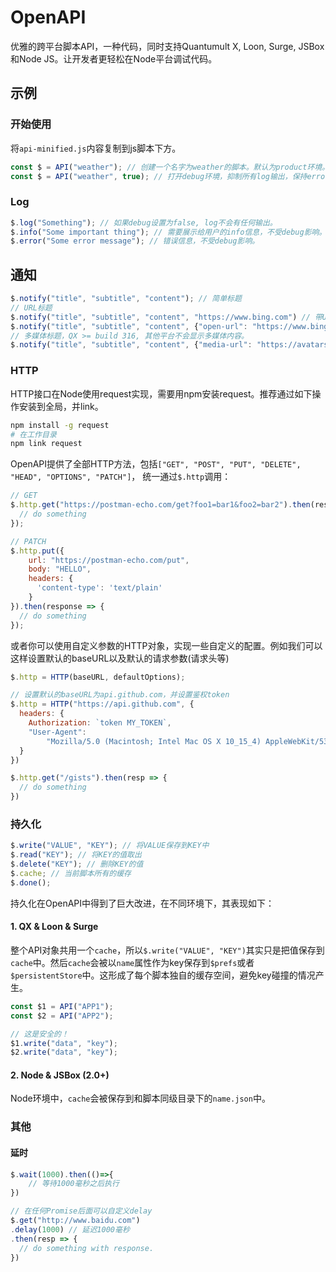 # OpenAPI

优雅的跨平台脚本API，一种代码，同时支持Quantumult X, Loon, Surge, JSBox 和Node JS。让开发者更轻松在Node平台调试代码。

## 示例

### 开始使用
将`api-minified.js`内容复制到js脚本下方。
```javascript
const $ = API("weather"); // 创建一个名字为weather的脚本。默认为product环境。
const $ = API("weather", true); // 打开debug环境，抑制所有log输出，保持error信息。
```

### Log
```javascript
$.log("Something"); // 如果debug设置为false, log不会有任何输出。
$.info("Some important thing"); // 需要展示给用户的info信息，不受debug影响。
$.error("Some error message"); // 错误信息，不受debug影响。
```

## 通知

```javascript
$.notify("title", "subtitle", "content"); // 简单标题
// URL标题
$.notify("title", "subtitle", "content", "https://www.bing.com") // 带URL跳转的标题
$.notify("title", "subtitle", "content", {"open-url": "https://www.bing.com"}) // QX写法
// 多媒体标题，QX >= build 316, 其他平台不会显示多媒体内容。
$.notify("title", "subtitle", "content", {"media-url": "https://avatars2.githubusercontent.com/u/21050064?s=460&u=40a74913dd0a3d00670d05148c3a08c787470021&v=4"}) 
```

### HTTP

HTTP接口在Node使用request实现，需要用npm安装request。推荐通过如下操作安装到全局，并link。

```bash
npm install -g request
# 在工作目录
npm link request
```

OpenAPI提供了全部HTTP方法，包括`["GET", "POST", "PUT", "DELETE", "HEAD", "OPTIONS", "PATCH"]`，
统一通过`$.http`调用：

```javascript
// GET
$.http.get("https://postman-echo.com/get?foo1=bar1&foo2=bar2").then(resp => {
  // do something
});

// PATCH
$.http.put({
    url: "https://postman-echo.com/put",
    body: "HELLO",
    headers: {
      'content-type': 'text/plain'
    }
}).then(response => {
  // do something
});
```

或者你可以使用自定义参数的HTTP对象，实现一些自定义的配置。例如我们可以这样设置默认的baseURL以及默认的请求参数(请求头等)

```javascript
$.http = HTTP(baseURL, defaultOptions);
```


```javascript
// 设置默认的baseURL为api.github.com，并设置鉴权token
$.http = HTTP("https://api.github.com", {
  headers: {
    Authorization: `token MY_TOKEN`,
    "User-Agent":
        "Mozilla/5.0 (Macintosh; Intel Mac OS X 10_15_4) AppleWebKit/537.36 (KHTML, like Gecko) Chrome/81.0.4044.141 Safari/537.36"
  }
})

$.http.get("/gists").then(resp => {
  // do something
})
```

### 持久化

```javascript
$.write("VALUE", "KEY"); // 将VALUE保存到KEY中
$.read("KEY"); // 将KEY的值取出
$.delete("KEY"); // 删除KEY的值
$.cache; // 当前脚本所有的缓存
$.done();
```

持久化在OpenAPI中得到了巨大改进，在不同环境下，其表现如下：

#### 1. QX & Loon & Surge

整个API对象共用一个`cache`，所以`$.write("VALUE", "KEY")`其实只是把值保存到`cache`中。然后`cache`会被以`name`属性作为key保存到`$prefs`或者`$persistentStore`中。这形成了每个脚本独自的缓存空间，避免key碰撞的情况产生。

```javascript
const $1 = API("APP1");
const $2 = API("APP2");

// 这是安全的！
$1.write("data", "key");
$2.write("data", "key");
```

#### 2. Node & JSBox (2.0+)

Node环境中，`cache`会被保存到和脚本同级目录下的`name.json`中。

### 其他

#### 延时

```javascript
$.wait(1000).then(()=>{
	// 等待1000毫秒之后执行
})

// 在任何Promise后面可以自定义delay
$.get("http://www.baidu.com")
.delay(1000) // 延迟1000毫秒
.then(resp => {
  // do something with response.
})
```



